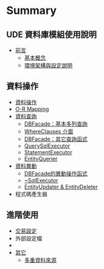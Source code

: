 # Summary

## UDE 資料庫模組使用說明

* [前言](README.md)
  * [基本概念](shi-yong-shuo-ming/shi-yong-shuo-ming/ji-ben-gai-nian.md)
  * [環境架構與設定說明](shi-yong-shuo-ming/shi-yong-shuo-ming/huan-jing-jia-gou-yu-she-ding-shuo-ming.md)

## 資料操作

* [資料操作](zi-liao-cao-zuo/zi-liao-cha-xun/dbrowmap.md)
* [O-R Mapping](zi-liao-cao-zuo/o-r-mapping.md)
* [資料查詢](zi-liao-cao-zuo/zi-liao-cha-xun.md)
  * [DBFacade：基本多列查詢](zi-liao-cao-zuo/zi-liao-cha-xun/dbfacade.md)
  * [WhereClauses 介面](zi-liao-cao-zuo/zi-liao-cha-xun/wherebuilder.md)
  * [DBFacade：其它查詢函式](zi-liao-cao-zuo/zi-liao-cha-xun/dbfacadeff1a-qi-ta-cha-xun-han-shi.md)
  * [QuerySqlExecutor](zi-liao-cao-zuo/zi-liao-cha-xun/simplequeryexecutor.md)
  * [StatementExecutor](zi-liao-cao-zuo/zi-liao-cha-xun/statementexecutor.md)
  * [EntityQuerier](zi-liao-cao-zuo/zi-liao-cha-xun/entityquerier.md)
* [資料異動](zi-liao-cao-zuo/zi-liao-yi-dong.md)
  * [DBFacade的異動操作函式](zi-liao-cao-zuo/zi-liao-yi-dong/dbfacadede-yi-dong-cao-zuo-han-shi.md)
  * [~SqlExecutor  ](zi-liao-cao-zuo/zi-liao-yi-dong/~sqlexecutor.md)
  * [EntityUpdater & EntityDeleter](zi-liao-cao-zuo/zi-liao-yi-dong/entityupdater-and-entitydeleter.md)
* 程式碼產生器

## 進階使用

* [交易設定](jin-jie-shi-yong/jiao-yi.md)
* 外部設定檔
* 
* [其它](jin-jie-shi-yong/qi-ta.md)
  * [多重資料來源](jin-jie-shi-yong/duo-zhong-zi-liao-lai-yuan.md)

